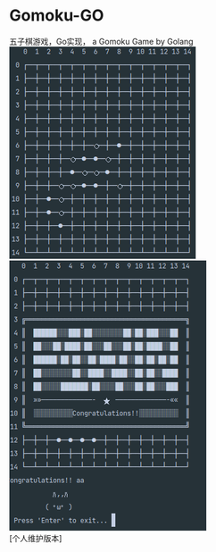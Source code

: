 # Gomoku-GO  
五子棋游戏，Go实现，
a Gomoku Game by Golang  
![err](https://github.com/HUSE2021/Gomoku-CLI/blob/main/todo/2021-07-28_16-33.png)
![err](https://github.com/HUSE2021/Gomoku-CLI/blob/main/todo/2021-07-28_16-33_1.png)    
[个人维护版本]  
